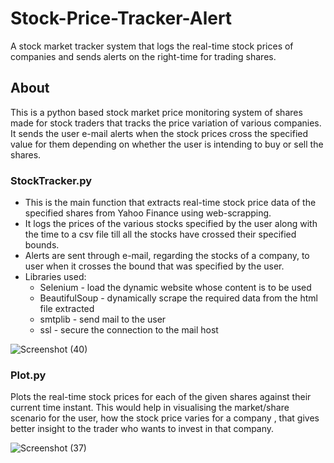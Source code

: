 # Stock-Price-Tracker-Alert
A stock market tracker system that logs the real-time stock prices of companies and sends alerts on the right-time for trading shares.

## About
This is a python based stock market price monitoring system of shares made for stock traders that tracks the price variation of various companies. It sends the user e-mail alerts when the stock prices cross the specified value for them depending on whether the user is intending to buy or sell the shares.

### StockTracker.py
* This is the main function that extracts real-time stock price data of the specified shares from Yahoo Finance using web-scrapping.
* It logs the prices of the various stocks specified by the user along with the time to a csv file till all the stocks have crossed their specified bounds.
* Alerts are sent through e-mail, regarding the stocks of a company, to user when it crosses the bound that was specified by the user.
* Libraries used:
    * Selenium - load the dynamic website whose content is to be used
    * BeautifulSoup - dynamically scrape the required data from the html file extracted
    * smtplib - send mail to the user
    * ssl - secure the connection to the mail host
    
![Screenshot (40)](https://user-images.githubusercontent.com/62290422/124660484-e3657c00-dec3-11eb-9858-5130d156aa10.png)

### Plot.py
Plots the real-time stock prices for each of the given shares against their current time instant. This would help in visualising the market/share scenario for the user, how the stock price varies for a company , that gives better insight to the trader who wants to invest in that company.

![Screenshot (37)](https://user-images.githubusercontent.com/62290422/124659988-3985ef80-dec3-11eb-86cb-56d2df7feda4.png)

